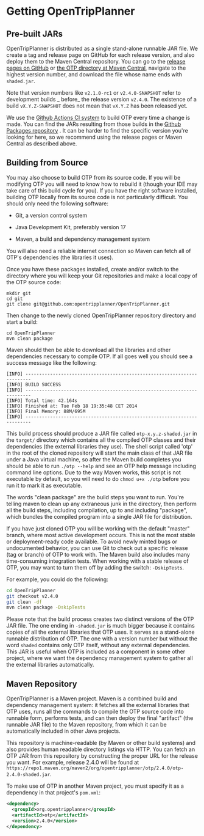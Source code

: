 # Getting OpenTripPlanner

## Pre-built JARs

OpenTripPlanner is distributed as a single stand-alone runnable JAR file. We create a tag and
release page on GitHub for each release version, and also deploy them to the Maven Central
repository. You can go to
the [release pages on GitHub](https://github.com/opentripplanner/OpenTripPlanner/releases)
or [the OTP directory at Maven Central](https://repo1.maven.org/maven2/org/opentripplanner/otp/),
navigate to the highest version number, and download the file whose name ends with `shaded.jar`.

Note that version numbers like `v2.1.0-rc1` or `v2.4.0-SNAPSHOT` refer to development builds _
before_ the release version `v2.4.0`. The existence of a build `vX.Y.Z-SNAPSHOT` does not mean
that `vX.Y.Z` has been released yet.

We use the [Github Actions CI system](https://github.com/opentripplanner/OpenTripPlanner/actions) to
build OTP every time a change is made. You can find the JARs resulting from those builds in
the [Github Packages repository](https://github.com/opentripplanner/OpenTripPlanner/packages/562174)
. It can be harder to find the specific version you're looking for here, so we recommend using the
release pages or Maven Central as described above.

## Building from Source

You may also choose to build OTP from its source code. If you will be modifying OTP you will need to
know how to rebuild it (though your IDE may take care of this build cycle for you). If you have the
right software installed, building OTP locally from its source code is not particularly difficult.
You should only need the following software:

- Git, a version control system

- Java Development Kit, preferably version 17 

- Maven, a build and dependency management system

You will also need a reliable internet connection so Maven can fetch all of OTP's dependencies (the
libraries it uses).

Once you have these packages installed, create and/or switch to the directory where you will keep
your Git repositories and make a local copy of the OTP source code:

```shell
mkdir git
cd git
git clone git@github.com:opentripplanner/OpenTripPlanner.git
```

Then change to the newly cloned OpenTripPlanner repository directory and start a build:

```shell
cd OpenTripPlanner
mvn clean package
```

Maven should then be able to download all the libraries and other dependencies necessary to compile
OTP. If all goes well you should see a success message like the following:

```
[INFO] ------------------------------------------------------------------------
[INFO] BUILD SUCCESS
[INFO] ------------------------------------------------------------------------
[INFO] Total time: 42.164s
[INFO] Finished at: Tue Feb 18 19:35:48 CET 2014
[INFO] Final Memory: 88M/695M
[INFO] ------------------------------------------------------------------------
```

This build process should produce a JAR file called `otp-x.y.z-shaded.jar` in the `target/`
directory which contains all the compiled OTP classes and their dependencies (the external libraries
they use). The shell script called 'otp' in the root of the cloned repository will start the main
class of that JAR file under a Java virtual machine, so after the Maven build completes you should
be able to run `./otp --help` and see an OTP help message including command line options. Due to the
way Maven works, this script is not executable by default, so you will need to do `chmod u+x ./otp`
before you run it to mark it as executable.

The words "clean package" are the build steps you want to run. You're telling maven to clean up any
extraneous junk in the directory, then perform all the build steps, including compilation, up to and
including "package", which bundles the compiled program into a single JAR file for distribution.

If you have just cloned OTP you will be working with the default "master" branch, where most active
development occurs. This is not the most stable or deployment-ready code available. To avoid newly
minted bugs or undocumented behavior, you can use Git to check out a specific release (tag or
branch) of OTP to work with. The Maven build also includes many time-consuming integration tests.
When working with a stable release of OTP, you may want to turn them off by adding the
switch: `-DskipTests`.

For example, you could do the following:

```bash
cd OpenTripPlanner
git checkout v2.4.0
git clean -df
mvn clean package -DskipTests
```

Please note that the build process creates two distinct versions of the OTP JAR file. The one ending
in `-shaded.jar`
is much bigger because it contains copies of all the external libraries that OTP uses. It serves as
a stand-alone runnable distribution of OTP. The one with a version number but without the
word `shaded`
contains only OTP itself, without any external dependencies. This JAR is useful when OTP is included
as a component in some other project, where we want the dependency management system to gather all
the external libraries automatically.

## Maven Repository

OpenTripPlanner is a Maven project. Maven is a combined build and dependency management system: it
fetches all the external libraries that OTP uses, runs all the commands to compile the OTP source
code into runnable form, performs tests, and can then deploy the final "artifact" (the runnable JAR
file) to the Maven repository, from which it can be automatically included in other Java projects.

This repository is machine-readable (by Maven or other build systems) and also provides human
readable directory listings via HTTP. You can fetch an OTP JAR from this repository by constructing
the proper URL for the release you want. For example, release 2.4.0 will be found
at `https://repo1.maven.org/maven2/org/opentripplanner/otp/2.4.0/otp-2.4.0-shaded.jar`.

To make use of OTP in another Maven project, you must specify it as a dependency in that
project's `pom.xml`:

```XML
<dependency>
  <groupId>org.opentripplanner</groupId>
  <artifactId>otp</artifactId>
  <version>2.4.0</version>
</dependency>
```
